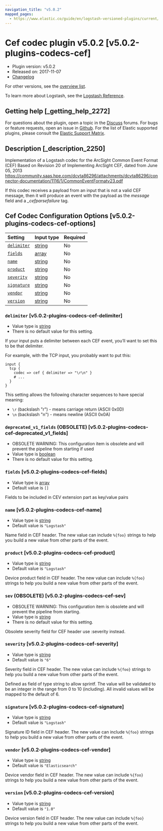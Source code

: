 ```yaml
---
navigation_title: "v5.0.2"
mapped_pages:
  - https://www.elastic.co/guide/en/logstash-versioned-plugins/current/v5.0.2-plugins-codecs-cef.html
---
```


# Cef codec plugin v5.0.2 [v5.0.2-plugins-codecs-cef]

* Plugin version: v5.0.2
* Released on: 2017-11-07
* [Changelog](https://github.com/logstash-plugins/logstash-codec-cef/blob/v5.0.2/CHANGELOG.md)

For other versions, see the [overview list](codec-cef-index.md).

To learn more about Logstash, see the [Logstash Reference](https://www.elastic.co/guide/en/logstash/current/index.html).

## Getting help [_getting_help_2272]

For questions about the plugin, open a topic in the [Discuss](http://discuss.elastic.co) forums. For bugs or feature requests, open an issue in [Github](https://github.com/logstash-plugins/logstash-codec-cef). For the list of Elastic supported plugins, please consult the [Elastic Support Matrix](https://www.elastic.co/support/matrix#matrix_logstash_plugins).

## Description [_description_2250]

Implementation of a Logstash codec for the ArcSight Common Event Format (CEF) Based on Revision 20 of Implementing ArcSight CEF, dated from June 05, 2013 <https://community.saas.hpe.com/dcvta86296/attachments/dcvta86296/connector-documentation/1116/1/CommonEventFormatv23.pdf>

If this codec receives a payload from an input that is not a valid CEF message, then it will produce an event with the payload as the *message* field and a *\_cefparsefailure* tag.

## Cef Codec Configuration Options [v5.0.2-plugins-codecs-cef-options]

| Setting | Input type | Required |
| :- | :- | :- |
| [`delimiter`](v5-0-2-plugins-codecs-cef.md#v5.0.2-plugins-codecs-cef-delimiter) | [string](/lsr/value-types.md#string) | No |
| [`fields`](v5-0-2-plugins-codecs-cef.md#v5.0.2-plugins-codecs-cef-fields) | [array](/lsr/value-types.md#array) | No |
| [`name`](v5-0-2-plugins-codecs-cef.md#v5.0.2-plugins-codecs-cef-name) | [string](/lsr/value-types.md#string) | No |
| [`product`](v5-0-2-plugins-codecs-cef.md#v5.0.2-plugins-codecs-cef-product) | [string](/lsr/value-types.md#string) | No |
| [`severity`](v5-0-2-plugins-codecs-cef.md#v5.0.2-plugins-codecs-cef-severity) | [string](/lsr/value-types.md#string) | No |
| [`signature`](v5-0-2-plugins-codecs-cef.md#v5.0.2-plugins-codecs-cef-signature) | [string](/lsr/value-types.md#string) | No |
| [`vendor`](v5-0-2-plugins-codecs-cef.md#v5.0.2-plugins-codecs-cef-vendor) | [string](/lsr/value-types.md#string) | No |
| [`version`](v5-0-2-plugins-codecs-cef.md#v5.0.2-plugins-codecs-cef-version) | [string](/lsr/value-types.md#string) | No |

### `delimiter` [v5.0.2-plugins-codecs-cef-delimiter]

* Value type is [string](/lsr/value-types.md#string)
* There is no default value for this setting.

If your input puts a delimiter between each CEF event, you’ll want to set this to be that delimiter.

For example, with the TCP input, you probably want to put this:

```
input {
  tcp {
    codec => cef { delimiter => "\r\n" }
    # ...
  }
}
```

This setting allows the following character sequences to have special meaning:

* `\r` (backslash "r") - means carriage return (ASCII 0x0D)
* `\n` (backslash "n") - means newline (ASCII 0x0A)

### `deprecated_v1_fields` (OBSOLETE) [v5.0.2-plugins-codecs-cef-deprecated_v1_fields]

* OBSOLETE WARNING: This configuration item is obsolete and will prevent the pipeline from starting if used
* Value type is [boolean](/lsr/value-types.md#boolean)
* There is no default value for this setting.

### `fields` [v5.0.2-plugins-codecs-cef-fields]

* Value type is [array](/lsr/value-types.md#array)
* Default value is `[]`

Fields to be included in CEV extension part as key/value pairs

### `name` [v5.0.2-plugins-codecs-cef-name]

* Value type is [string](/lsr/value-types.md#string)
* Default value is `"Logstash"`

Name field in CEF header. The new value can include `%{foo}` strings to help you build a new value from other parts of the event.

### `product` [v5.0.2-plugins-codecs-cef-product]

* Value type is [string](/lsr/value-types.md#string)
* Default value is `"Logstash"`

Device product field in CEF header. The new value can include `%{foo}` strings to help you build a new value from other parts of the event.

### `sev` (OBSOLETE) [v5.0.2-plugins-codecs-cef-sev]

* OBSOLETE WARNING: This configuration item is obsolete and will prevent the pipeline from starting.
* Value type is [string](/lsr/value-types.md#string)
* There is no default value for this setting.

Obsolete severity field for CEF header use :severity instead.

### `severity` [v5.0.2-plugins-codecs-cef-severity]

* Value type is [string](/lsr/value-types.md#string)
* Default value is `"6"`

Severity field in CEF header. The new value can include `%{foo}` strings to help you build a new value from other parts of the event.

Defined as field of type string to allow sprintf. The value will be validated to be an integer in the range from 0 to 10 (including). All invalid values will be mapped to the default of 6.

### `signature` [v5.0.2-plugins-codecs-cef-signature]

* Value type is [string](/lsr/value-types.md#string)
* Default value is `"Logstash"`

Signature ID field in CEF header. The new value can include `%{foo}` strings to help you build a new value from other parts of the event.

### `vendor` [v5.0.2-plugins-codecs-cef-vendor]

* Value type is [string](/lsr/value-types.md#string)
* Default value is `"Elasticsearch"`

Device vendor field in CEF header. The new value can include `%{foo}` strings to help you build a new value from other parts of the event.

### `version` [v5.0.2-plugins-codecs-cef-version]

* Value type is [string](/lsr/value-types.md#string)
* Default value is `"1.0"`

Device version field in CEF header. The new value can include `%{foo}` strings to help you build a new value from other parts of the event.
